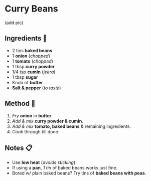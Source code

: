 
# Curry Beans

(add pic)

## Ingredients :bread:
* 2 tins **baked beans**
* 1 **onion** (*chopped*)
* 1 **tomato** (*chopped*)
* 1 tbsp **curry powder**
* 1/4 tsp **cumin** (*jeera*)
* 1 tbsp **sugar**
* Knob of **butter**
* **Salt & pepper** (*to taste*)

## Method :bell:
1. *Fry* **onion** in **butter**.
2. *Add & mix* **curry powder & cumin**.
3. *Add & mix* **tomato, baked beans** & remaining ingredients.
4. *Cook* through till done.

## Notes :clipboard:
* Use **low heat** (*avoids sticking*).
* If using a **pan**, *1 tin* of baked beans works just fine.
* Bored w/ plain baked beans? Try tins of **baked beans with peas**.
